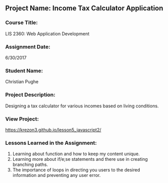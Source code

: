 ## Project Name:  Income Tax Calculator Application

### Course Title:
LIS 2360:  Web Application Development

### Assignment Date:  
6/30/2017

### Student Name:  
Christian Pughe

### Project Description:
Designing a tax calculator for various incomes based on living conditions.
### View Project:
https://krezon3.github.io/lesson5_javascript2/

### Lessons Learned in the Assignment:
1. Learning about function and how to keep my content unique.
2. Learning more about if/e;se statements and there use in creating branching paths.
3. The importance of loops in directing you users to the desired information and preventing any user error.

